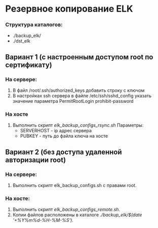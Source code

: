 # Резервное копирование ELK
### Структура каталогов:
- ./backup_elk/
- ./dst_elk

## Вариант 1 (с настроенным доступом root по сертификату)
### На сервере:
1. В файл /root/.ssh/authorized_keys добавить строку с ключом
2. В настройках ssh сервера в файле /etc/ssh/sshd_config указать значение параметра
		PermitRootLogin prohibit-password
### На хосте
1. Выполнить скрипт *elk_backup_configs_rsync.sh*
Параметры:
	- SERVERHOST - ip адрес сервера
	- PUBKEY - путь до файла ключа на хосте

## Вариант 2 (без доступа удаленной авторизации root)
### На сервере:
1. Выполнить скрипт elk_backup_configs.sh с правами root.

### На хосте:
1. Выполнить скрипт *elk_backup_configs_remote.sh*.
2. Копии файлов расположены в каталоге *./backup_elk/$(date '+%Y%m%d-%H-%M-%S')*.

